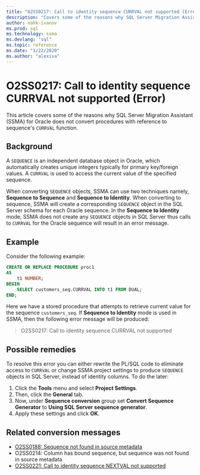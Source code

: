 ```yaml
---
title: "O2SS0217: Call to identity sequence CURRVAL not supported (Error)"
description: "Covers some of the reasons why SQL Server Migration Assistant (SSMA) for Oracle does not convert procedures with reference to sequence's CURRVAL function."
author: nahk-ivanov
ms.prod: sql
ms.technology: ssma
ms.devlang: "sql"
ms.topic: reference
ms.date: "1/22/2020"
ms.author: "alexiva"
---
```


# O2SS0217: Call to identity sequence CURRVAL not supported (Error)

This article covers some of the reasons why SQL Server Migration Assistant (SSMA) for Oracle does not convert procedures with reference to sequence's `CURRVAL` function.

## Background

A `SEQUENCE` is an independent database object in Oracle, which automatically creates unique integers typically for primary key/foreign values. A `CURRVAL` is used to access the current value of the specified sequence.

When converting `SEQUENCE` objects, SSMA can use two techniques namely, **Sequence to Sequence** and **Sequence to Identity**. When converting to sequence, SSMA will create a corresponding `SEQUENCE` object in the SQL Server schema for each Oracle sequence. In the **Sequence to Identity** mode, SSMA does not create any `SEQUENCE` objects in SQL Server thus calls to `CURRVAL` for the Oracle sequence will result in an error message.

## Example

Consider the following example:

```sql
CREATE OR REPLACE PROCEDURE proc1
AS
    t1 NUMBER;
BEGIN
    SELECT customers_seq.CURRVAL INTO t1 FROM DUAL;
END;
```

Here we have a stored procedure that attempts to retrieve current value for the sequence `customers_seq`. If **Sequence to Identity** mode is used in SSMA, then the following error message will be produced:

> O2SS0217: Call to identity sequence CURRVAL not supported

## Possible remedies

To resolve this error you can either rewrite the PL/SQL code to eliminate access to `CURRVAL` or change SSMA project settings to produce `SEQUENCE` objects in SQL Server, instead of identity columns. To do the later:

1. Click the **Tools** menu and select **Project Settings**.
2. Then, click the **General** tab.
3. Now, under **Sequence conversion** group set **Convert Sequence Generator** to **Using SQL Server sequence generator**.
4. Apply these settings and click **OK**.

## Related conversion messages

* [O2SS0188: Sequence not found in source metadata](o2ss0188.md)
* O2SS0214: Column has bound sequence, but sequence was not found in source metadata
* [O2SS0221: Call to identity sequence NEXTVAL not supported](o2ss0221.md)
